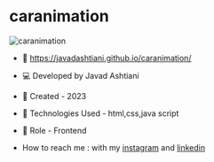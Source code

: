 # caranimation
![caranimation](https://github.com/javadashtiani/caranimation/assets/134012615/933160bb-b39e-4e99-89e4-4a41193cf630)
- 🔗 https://javadashtiani.github.io/caranimation/
- 💻 Developed by Javad Ashtiani
- 📆 Created - 2023
- 🔧 Technologies Used - html,css,java script
- 🧑‍ Role - Frontend

- How to reach me : with my [instagram](https://www.instagram.com/javadashtiani_web/) and [linkedin](https://www.linkedin.com/in/javadashtiani/)
